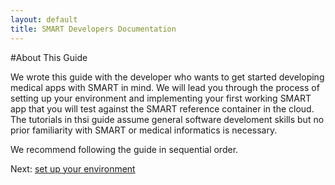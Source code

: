 ```yaml
---
layout: default
title: SMART Developers Documentation
---
```


#About This Guide

We wrote this guide with the developer who wants to get started developing
medical apps with SMART in mind. We will lead you through the process of setting up
your environment and implementing your first working SMART app that you
will test against the SMART reference container in the cloud. The tutorials
in thsi guide assume general software develoment skills but no prior familiarity
with SMART or medical informatics is necessary.

We recommend following the guide in sequential order.

Next: [set up your environment](setup.html)